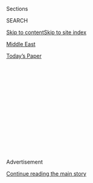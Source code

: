 <div id="app">

<div>

<div>

<div>

<div class="NYTAppHideMasthead css-1q2w90k e1suatyy0">

<div class="section css-ui9rw0 e1suatyy2">

<div class="css-eph4ug er09x8g0">

<div class="css-6n7j50">

</div>

<span class="css-1dv1kvn">Sections</span>

<div class="css-10488qs">

<span class="css-1dv1kvn">SEARCH</span>

</div>

[Skip to content](#site-content)[Skip to site index](#site-index)

</div>

<div id="masthead-section-label" class="css-1wr3we4 eaxe0e00">

[Middle
East](https://www.nytimes3xbfgragh.onion/section/world/middleeast)

</div>

<div class="css-10698na e1huz5gh0">

</div>

</div>

<div id="masthead-bar-one" class="section hasLinks css-15hmgas e1csuq9d3">

<div class="css-uqyvli e1csuq9d0">

</div>

<div class="css-1uqjmks e1csuq9d1">

</div>

<div class="css-9e9ivx">

[](https://myaccount.nytimes3xbfgragh.onion/auth/login?response_type=cookie&client_id=vi)

</div>

<div class="css-1bvtpon e1csuq9d2">

[Today’s
Paper](https://www.nytimes3xbfgragh.onion/section/todayspaper)

</div>

</div>

</div>

</div>

<div data-aria-hidden="false">

<div id="site-content" data-role="main">

<div>

<div class="css-1aor85t" style="opacity:0.000000001;z-index:-1;visibility:hidden">

<div class="css-1hqnpie">

<div class="css-epjblv">

<span class="css-17xtcya">[Middle
East](/section/world/middleeast)</span><span class="css-x15j1o">|</span><span class="css-fwqvlz">Arms
Seized Off Coast of Yemen Appear to Have Been Made in
Iran</span>

</div>

<div class="css-k008qs">

<div class="css-1iwv8en">

<span class="css-18z7m18"></span>

<div>

</div>

</div>

<span class="css-1n6z4y">https://nyti.ms/2igU0U1</span>

<div class="css-1705lsu">

<div class="css-4xjgmj">

<div class="css-4skfbu" data-role="toolbar" data-aria-label="Social Media Share buttons, Save button, and Comments Panel with current comment count" data-testid="share-tools">

  - 
  - 
  - 
  - 
    
    <div class="css-6n7j50">
    
    </div>

  - 

</div>

</div>

</div>

</div>

</div>

</div>

<div class="css-13pd83m">

</div>

<div id="top-wrapper" class="css-1sy8kpn">

<div id="top-slug" class="css-l9onyx">

Advertisement

</div>

[Continue reading the main
story](#after-top)

<div class="ad top-wrapper" style="text-align:center;height:100%;display:block;min-height:250px">

<div id="top" class="place-ad" data-position="top" data-size-key="top">

</div>

</div>

<div id="after-top">

</div>

</div>

<div id="sponsor-wrapper" class="css-1hyfx7x">

<div id="sponsor-slug" class="css-19vbshk">

Supported by

</div>

[Continue reading the main
story](#after-sponsor)

<div id="sponsor" class="ad sponsor-wrapper" style="text-align:center;height:100%;display:block">

</div>

<div id="after-sponsor">

</div>

</div>

<div class="css-1vkm6nb ehdk2mb0">

# Arms Seized Off Coast of Yemen Appear to Have Been Made in Iran

</div>

<div class="css-xt80pu e12qa4dv0">

<div class="css-18e8msd">

<div class="css-vp77d3 epjyd6m0">

<div class="css-1baulvz">

By [<span class="css-1baulvz" itemprop="name">C. J.
Chivers</span>](http://www.nytimes3xbfgragh.onion/by/c-j-chivers) and
[<span class="css-1baulvz last-byline" itemprop="name">Eric
Schmitt</span>](http://www.nytimes3xbfgragh.onion/by/eric-schmitt)

</div>

</div>

  - Jan. 10,
    2017

  - 
    
    <div class="css-4xjgmj">
    
    <div class="css-d8bdto" data-role="toolbar" data-aria-label="Social Media Share buttons, Save button, and Comments Panel with current comment count" data-testid="share-tools">
    
      - 
      - 
      - 
      - 
        
        <div class="css-6n7j50">
        
        </div>
    
      - 
    
    </div>
    
    </div>

</div>

</div>

<div class="section meteredContent css-1r7ky0e" name="articleBody" itemprop="articleBody">

<div class="css-1fanzo5 StoryBodyCompanionColumn">

<div class="css-53u6y8">

Photographs recently released by the Australian government show that
light anti-armor weapons seized from a smuggling vessel near
[Yemen](https://www.nytimes3xbfgragh.onion/topic/destination/yemen?8qa)’s
coast appear to have been manufactured in
[Iran](https://www.nytimes3xbfgragh.onion/topic/destination/iran?8qa),
further suggesting that Tehran has had a hand in a high-seas gunrunning
operation to the Horn of Africa and the Arabian Peninsula.

The weapons, a selection of at least nine rocket-propelled grenade
launchers, were among thousands of weapons seized by an Australian
warship, the Darwin, in February from an Iranian dhow that was sailing
under the name Samer. The photographs of the weapons, a sample of the
much larger quantity of arms, were obtained by the [Small Arms
Survey](http://www.smallarmssurvey.org/), a Geneva-based international
research center, after a long open-records dispute with the Australian
military.

Iran has been repeatedly accused of providing arms helping to fuel one
side of the war in Yemen, in which rebels from the country’s north,
known as the Houthis, ousted the government from the capital, Sana, in
2014. The United States and other Western governments have provided vast
quantities of weapons, and other forms of military support, to the
embattled government and its allies in a [coalition led by Saudi
Arabia](https://www.nytimes3xbfgragh.onion/2016/10/10/world/middleeast/yemen-saudi-arabia-military.html?action=click&contentCollection=Middle%20East&module=RelatedCoverage&region=Marginalia&pgtype=article),
contributing to violence that the United Nations said last year had
caused more than 10,000 civilian casualties.

Matthew Schroeder, an analyst for the survey, said a study of the
weapons’ characteristics and factory markings had showed that they match
Iranian-made rocket-propelled grenade launchers previously documented in
Iraq in 2008 and 2015, and in Ivory Coast in 2014 and 2015.

</div>

</div>

<div class="css-1fanzo5 StoryBodyCompanionColumn">

<div class="css-53u6y8">

That finding follows [a report late last
year](https://www.washingtonpost.com/news/checkpoint/wp/2016/11/30/how-iranian-weapons-are-ending-up-in-yemen/?utm_term=.f5126d97f1e7)
by Conflict Armament Research, a private arms consultancy, that said the
available evidence pointed to an apparent “weapon pipeline, extending
from Iran to Somalia and Yemen, which involves the transfer, by dhow, of
significant quantities of Iranian-manufactured weapons and weapons that
plausibly derive from Iranian stockpiles.”

For years, Iran has been under a series of international sanctions
prohibiting it from exporting arms. The United States has frequently
claimed that Tehran has violated the sanctions in support of proxy
forces in many conflicts, including in Iraq, Syria, Yemen and the
Palestinian territories.

</div>

</div>

<div class="css-79elbk" data-testid="photoviewer-wrapper">

<div class="css-z3e15g" data-testid="photoviewer-wrapper-hidden">

</div>

<div class="css-1a48zt4 ehw59r15" data-testid="photoviewer-children">

![<span class="css-16f3y1r e13ogyst0" data-aria-hidden="true">Weapons
seized in February from smugglers near Yemen’s
coast.</span><span class="css-cnj6d5 e1z0qqy90" itemprop="copyrightHolder"><span class="css-1ly73wi e1tej78p0">Credit...</span><span>Australian
Department of Defense, via Small Arms
Survey</span></span>](https://static01.graylady3jvrrxbe.onion/images/2017/01/11/world/11Yemen1/11Yemen1-articleLarge.jpg?quality=75&auto=webp&disable=upscale)

</div>

</div>

<div class="css-1fanzo5 StoryBodyCompanionColumn">

<div class="css-53u6y8">

The grenade launchers that were the subject of Mr. Schroeder’s analysis
are the central component of a reusable weapon system commonly called
RPG-7s.

They were among 81 launchers seized on the Samer by Australian sailors,
part of a hidden cargo that included 1,968 Kalashnikov assault rifles,
49 PK machine guns, 41 spare machine-gun barrels and 20 60-millimeter
mortar tubes — enough weapons to arm a potent ground force.

</div>

</div>

<div class="css-1fanzo5 StoryBodyCompanionColumn">

<div class="css-53u6y8">

Although the evidence was not conclusive, Mr. Schroeder said, “the
seizure appears to be yet another example of Iranian weapons being
shipped abroad despite longstanding U.N. restrictions on arms transfers
from Iran.”

With Iran observing three days of mourning following the death of
[Ayatollah Ali Akbar Hashemi
Rafsanjani,](https://www.nytimes3xbfgragh.onion/2017/01/10/world/middleeast/iran-rafsanjani-funeral-protests.html?ref=world)
it was not possible to contact the government for comment. But on
previous occasions, Iran has refused to respond to inquiries about the
smuggling.

The Samer episode was one of four interdictions of Iranian dhows from
September 2015 through March 2016 that yielded, in total, more than 80
antitank guided missiles and 5,000 Kalashnikov rifles as well as sniper
rifles, machine guns and almost 300 RPG launchers, according to data
provided by the United States Navy.

In 2013, the Navy [stopped another
dhow](http://www.nytimes3xbfgragh.onion/2013/03/03/world/middleeast/seized-arms-off-yemen-raise-alarm-over-iran.html)
off the Yemeni coast and found it to be carrying shoulder-fired
antiaircraft missiles and launchers, rifle and machine-gun cartridges,
C4 plastic explosives, night-vision equipment and other military items.

In an interview in Bahrain, Vice Adm. Kevin M. Donegan, the commander of
the Navy’s Fifth Fleet, suggested that these seizures were part of a
larger effort by Iran to move weapons to [the
Houthis](https://www.nytimes3xbfgragh.onion/2016/11/26/world/middleeast/houthi-rebels-yemen.html?rref=collection%2Ftimestopic%2FYemen&action=click&contentCollection=world&region=stream&module=stream_unit&version=latest&contentPlacement=10&pgtype=collection).

<div class="css-79elbk" data-testid="photoviewer-wrapper">

<div class="css-z3e15g" data-testid="photoviewer-wrapper-hidden">

</div>

<div class="css-1a48zt4 ehw59r15" data-testid="photoviewer-children">

<div class="css-zgakxe erfvjey0">

<span class="css-1ly73wi e1tej78p0">Image</span>

<div class="css-zjzyr8">

<div data-testid="lazyimage-container" style="height:256.42105263157896px">

</div>

</div>

</div>

<span class="css-16f3y1r e13ogyst0" data-aria-hidden="true">A grenade
launcher that was part of the weapons
cache.</span><span class="css-cnj6d5 e1z0qqy90" itemprop="copyrightHolder"><span class="css-1ly73wi e1tej78p0">Credit...</span><span>Australian
Department of Defense, via Small Arms Survey</span></span>

</div>

</div>

“Absolutely it’s not everything,” he said of the four seizures in 2015
and 2016. “These are the ones that I know of because we were able to
interdict them.”

</div>

</div>

<div class="css-1fanzo5 StoryBodyCompanionColumn">

<div class="css-53u6y8">

Admiral Donegan noted, however, that the captains operating the vessels
are typically “out-of-work fishermen, smugglers; they’re not necessarily
working for the government” of Iran. He added that the evidence of
Iran’s hand in the shipments, while strong, was not ironclad.

This echoed the report by Conflict Armament Research, which said that
antitank weapons apparently seized in Yemen have matched lot numbers for
the same class of weapons seized on Iranian dhows but stopped short of
claiming to have clear proof of an Iranian government hand.

The consultancy also documented weapons manufactured by China, Russia,
Romania, Bulgaria and perhaps in North Korea in seizures from the dhows.

The consultancy also did not suggest that the evidence indicated a
direct handoff of weapons from the dhows to Houthi forces. Rather, it
said, the weapons appear to be offloaded in Somalia and transferred to
smaller vessels for smuggling into southern Yemen.

Weapons from Iranian dhows would not be alone in reaching the conflict,
which has been fueled in part by extensive arms transfers by outside
governments.

Western governments, including those of the United States, Britain and
Canada, have provided billions of dollars worth of weapons and military
equipment, as well as intelligence and logistics support, to the
Saudi-led coalition, which has been waging an extensive bombing campaign
against the Houthis.

Among [the American-provided
weapons](https://www.nytimes3xbfgragh.onion/2016/11/14/world/middleeast/yemen-saudi-bombing-houthis-hunger.html?_r=0)
have been GBU-series guided bombs and cluster munitions, both of which
have been linked by human rights groups and journalists to attacks on
Yemeni factories and civilian deaths.

</div>

</div>

</div>

<div>

</div>

<div>

</div>

<div>

</div>

<div>

<div id="bottom-wrapper" class="css-1ede5it">

<div id="bottom-slug" class="css-l9onyx">

Advertisement

</div>

[Continue reading the main
story](#after-bottom)

<div id="bottom" class="ad bottom-wrapper" style="text-align:center;height:100%;display:block;min-height:90px">

</div>

<div id="after-bottom">

</div>

</div>

</div>

</div>

</div>

## Site Index

<div>

</div>

## Site Information Navigation

  - [© <span>2020</span> <span>The New York Times
    Company</span>](https://help.nytimes3xbfgragh.onion/hc/en-us/articles/115014792127-Copyright-notice)

<!-- end list -->

  - [NYTCo](https://www.nytco.com/)
  - [Contact
    Us](https://help.nytimes3xbfgragh.onion/hc/en-us/articles/115015385887-Contact-Us)
  - [Work with us](https://www.nytco.com/careers/)
  - [Advertise](https://nytmediakit.com/)
  - [T Brand Studio](http://www.tbrandstudio.com/)
  - [Your Ad
    Choices](https://www.nytimes3xbfgragh.onion/privacy/cookie-policy#how-do-i-manage-trackers)
  - [Privacy](https://www.nytimes3xbfgragh.onion/privacy)
  - [Terms of
    Service](https://help.nytimes3xbfgragh.onion/hc/en-us/articles/115014893428-Terms-of-service)
  - [Terms of
    Sale](https://help.nytimes3xbfgragh.onion/hc/en-us/articles/115014893968-Terms-of-sale)
  - [Site
    Map](https://spiderbites.nytimes3xbfgragh.onion)
  - [Help](https://help.nytimes3xbfgragh.onion/hc/en-us)
  - [Subscriptions](https://www.nytimes3xbfgragh.onion/subscription?campaignId=37WXW)

</div>

</div>

</div>

</div>
